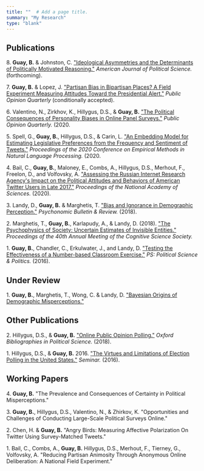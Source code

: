 ```yaml
---
title: ""  # Add a page title.
summary: "My Research"
type: "blank"  
---
```


## **Publications**

8\. **Guay, B.** & Johnston, C. ["Ideological Asymmetries and the Determinants of Politically Motivated Reasoning."](https://www.brianguay.com/files/GuayJohnston_2020_AJPS.pdf) *American Journal of Political Science.*  (forthcoming).

7\. **Guay, B.** & Lopez, J. ["Partisan Bias in Bipartisan Places? A Field Experiment Measuring Attitudes Toward the Presidential Alert."](https://www.brianguay.com/files/GuayLopez_2020_rr.pdf) *Public Opinion Quarterly* (conditionally accepted).

6\. Valentino, N., Zirkhov, K., Hillygus, D.S., & **Guay, B.** ["The Political Consequences of Personality Biases in Online Panel Surveys."](https://academic.oup.com/poq/advance-article/doi/10.1093/poq/nfaa026/6056667) *Public Opinion Quarterly.* (2020.

5\. Spell, G., **Guay, B.**, Hillygus, D.S., & Carin, L. ["An Embedding Model for Estimating Legislative Preferences from the Frequency and Sentiment of Tweets."](https://www.brianguay.com/files/Spell_2020_emnlp.pdf) *Proceedings of the
2020 Conference on Empirical Methods in Natural Language Processing.* (2020.

4\. Bail, C., **Guay, B.**, Maloney, E., Combs, A., Hillygus, D.S., Merhout, F., Freelon, D., and Volfovsky, A. ["Assessing the Russian Internet Research Agency's Impact on the Political Attitudes and Behaviors of American Twitter Users in Late 2017."](https://www.pnas.org/content/early/2019/11/20/1906420116) *Proceedings of the National Academy of Sciences.* (2020).

3\. Landy, D., **Guay, B.** & Marghetis, T. ["Bias and Ignorance in Demographic Perception."](https://link.springer.com/article/10.3758/s13423-017-1360-2) *Psychonomic Bulletin & Review.* (2018).

2\. Marghetis, T., **Guay, B.**, Karlapudy, A., & Landy, D. (2018). ["The Psychophysics of Society: Uncertain Estimates of Invisible Entities."](https://cogsci.mindmodeling.org/2018/papers/0155/0155.pdf) *Proceedings of the 40th Annual Meeting of the Cognitive Science Society.*

1\. **Guay, B.**, Chandler, C., Erkulwater, J., and Landy, D. ["Testing the Effectiveness of a Number-based Classroom Exercise."](https://www.cambridge.org/core/journals/ps-political-science-and-politics/article/testing-the-effectiveness-of-a-numberbased-classroom-exercise/E3F444F2E31340F7E63A833573B65AEC) *PS: Political Science & Politics.* (2016).



## **Under Review**

1\. **Guay, B.**, Marghetis, T., Wong, C. & Landy, D. ["Bayesian Origins of Demographic Misperceptions."](https://www.brianguay.com/files/Guay_2020_bayesianMisperceptions.pdf)

## **Other Publications**


2\. Hillygus, D.S., & **Guay, B.** ["Online Public Opinion Polling."](https://www.oxfordbibliographies.com/view/document/obo-9780199756223/obo-9780199756223-0250.xml) *Oxford Bibliographies in Political Science.* (2018).

1\. Hillygus, D.S., & **Guay, B.** 2016. ["The Virtues and Limitations of Election Polling in the United States."](https://sites.duke.edu/hillygus/files/2017/04/2016.HillygusGuay.Seminar.pdf) *Seminar.* (2016).

## **Working Papers**


4\. **Guay, B.** "The Prevalence and Consequences of Certainty in Political Misperceptions." 

3\. **Guay, B.**, Hillygus, D.S., Valentino, N., & Zhirkov, K. "Opportunities and Challenges of Conducting Large-Scale Political Surveys Online." 

2\. Chen, H. & **Guay, B.** "Angry Birds: Measuring Affective Polarization On Twitter Using Survey-Matched Tweets." 

1\. Bail, C., Combs, A., **Guay, B.** Hillygus, D.S., Merhout, F., Tierney, G., Volfovsky, A. "Reducing Partisan Animosity Through Anonymous Online Deliberation: A National Field Experiment."


